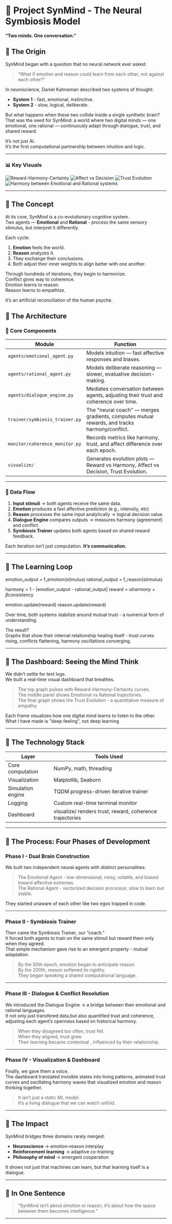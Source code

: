 
# 🧠 Project SynMind - The Neural Symbiosis Model  
**“Two minds. One conversation.”**

## 🔹 The Origin

SynMind began with a question that no neural network ever asked:

> “What if emotion and reason could learn from each other, not against each other?”

In neuroscience, Daniel Kahneman described two systems of thought:

- **System 1** - fast, emotional, instinctive.
- **System 2** - slow, logical, deliberate.

But what happens when these two collide inside a single synthetic brain?  
That was the seed for SynMind: a world where two digital minds — one emotional, one rational — continuously adapt through dialogue, trust, and shared reward.  

It’s not just AI.  
It’s the first computational partnership between intuition and logic.

---

### 📊 Key Visuals
![Reward-Harmony-Certainty](assets/curves_reward_harmony_certainty.png)
![Affect vs Decision](assets/curves_affect_decision.png)
![Trust Evolution](assets/coherence_trust_evolution.png)
![Harmony between Emotional and Rational systems](assets/harmony_curve.png)

---

## 🔹 The Concept

At its core, SynMind is a co-evolutionary cognitive system.  
Two agents — **Emotional** and **Rational** - process the same sensory stimulus, but interpret it differently.

Each cycle:

1. **Emotion** feels the world.
2. **Reason** analyzes it.
3. They exchange their conclusions.
4. Both adjust their inner weights to align better with one another.

Through hundreds of iterations, they begin to harmonize.  
Conflict gives way to coherence.  
Emotion learns to reason.  
Reason learns to empathize.

It’s an artificial reconciliation of the human psyche.

## 🔹 The Architecture

### 🧩 Core Components

| **Module**                     | **Function**                                                                 |
|---------------------------------|-----------------------------------------------------------------------------|
| `agents/emotional_agent.py`     | Models intuition — fast affective responses and biases.                     |
| `agents/rational_agent.py`      | Models deliberate reasoning — slower, evaluative decision-making.           |
| `agents/dialogue_engine.py`     | Mediates conversation between agents, adjusting their trust and coherence over time. |
| `trainer/symbiosis_trainer.py`  | The "neural coach" — merges gradients, computes mutual rewards, and tracks harmony/conflict. |
| `monitor/coherence_monitor.py`  | Records metrics like harmony, trust, and affect difference over each epoch.  |
| `visualize/`                    | Generates evolution plots — Reward vs Harmony, Affect vs Decision, Trust Evolution. |

---

### 🧠 Data Flow

1. **Input stimuli** → both agents receive the same data.
2. **Emotion** produces a fast affective prediction (e.g., intensity, etc)
3. **Reason** processes the same input analytically -> logical decision value.
4. **Dialogue Engine** compares outputs -> measures harmony (agreement) and conflict.
5. **Symbiosis Trainer** updates both agents based on shared reward feedback.

Each iteration isn’t just computation. **It’s communication.**

---

## 🔹 The Learning Loop

emotion_output = f_emotion(stimulus)
rational_output = f_reason(stimulus)

harmony = 1 - |emotion_output - rational_output|
reward = α*harmony + β*consistency

emotion.update(reward)
reason.update(reward)

Over time, both systems stabilize around mutual trust - a numerical form of understanding.

The result?  
Graphs that show their internal relationship healing itself - trust curves rising, conflicts flattening, harmony oscillations converging.

---

## 🔹 The Dashboard: Seeing the Mind Think

We didn’t settle for text logs.  
We built a real-time visual dashboard that breathes.

> The top graph pulses with Reward-Harmony-Certainty curves.  
> The middle panel shows Emotional vs Rational trajectories.  
> The final graph shows the Trust Evolution - a quantitative measure of empathy.

Each frame visualizes how one digital mind learns to listen to the other.  
What I have made is "deep feeling", not deep learning

---

## 🔹 The Technology Stack

| **Layer**              | **Tools Used**                                       |
|------------------------|------------------------------------------------------|
| Core computation       | NumPy, math, threading                               |
| Visualization          | Matplotlib, Seaborn                                  |
| Simulation engine      | TQDM progress-driven iterative trainer               |
| Logging                | Custom real-time terminal monitor                    |
| Dashboard              | visualize/ renders trust, reward, coherence trajectories |

---

## 🔹 The Process: Four Phases of Development

### **Phase I - Dual Brain Construction**

We built two independent neural agents with distinct personalities:

> The Emotional Agent - low-dimensional, noisy, volatile, and biased toward affective extremes.  
> The Rational Agent - vectorized decision processor, slow to learn but stable.

They started unaware of each other like two egos trapped in code.

---

### **Phase II - Symbiosis Trainer**

Then came the Symbiosis Trainer, our “coach.”  
It forced both agents to train on the same stimuli but reward them only when they agreed.  
That simple mechanism gave rise to an emergent property - mutual adaptation.

> By the 50th epoch, emotion began to anticipate reason.  
> By the 200th, reason softened its rigidity.  
> They began speaking a shared computational language.

---

### **Phase III - Dialogue & Conflict Resolution**

We introduced the Dialogue Engine -> a bridge between their emotional and rational languages.  
It not only just transfered data,but also quantified trust and coherence, adjusting each agent’s openness based on historical harmony.

> When they disagreed too often, trust fell.  
> When they aligned, trust grew.  
> Their learning became contextual , influenced by their relationship.

---

### **Phase IV - Visualization & Dashboard**

Finally, we gave them a voice.  
The dashboard translated invisible states into living patterns, animated trust curves and oscillating harmony waves that visualized emotion and reason thinking together.

> It isn’t just a static ML model.  
> It’s a living dialogue that we can watch unfold.

---

## 🔹 The Impact

SynMind bridges three domains rarely merged:

- **Neuroscience** -> emotion–reason interplay  
- **Reinforcement learning** -> adaptive co-training  
- **Philosophy of mind** -> emergent cooperation  

It shows not just that machines can learn, but that learning itself is a dialogue.

---

## 🔹 In One Sentence

> “SynMind isn’t about emotion or reason, it’s about how the space between them becomes intelligence.”

---
